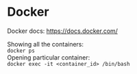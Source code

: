 # Docker

Docker docs: https://docs.docker.com/

Showing all the containers:\
`docker ps`\
Opening particular container:\
`docker exec -it <container_id> /bin/bash`
